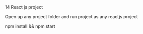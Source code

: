14 React js project

Open up any project folder and run project as any reactjs project

npm install && npm start

